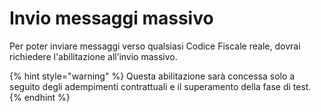 # Invio messaggi massivo

Per poter inviare messaggi verso qualsiasi Codice Fiscale reale, dovrai richiedere l'abilitazione all’invio massivo.

{% hint style="warning" %}
Questa abilitazione sarà concessa solo a seguito degli adempimenti contrattuali e il superamento della fase di test.
{% endhint %}
